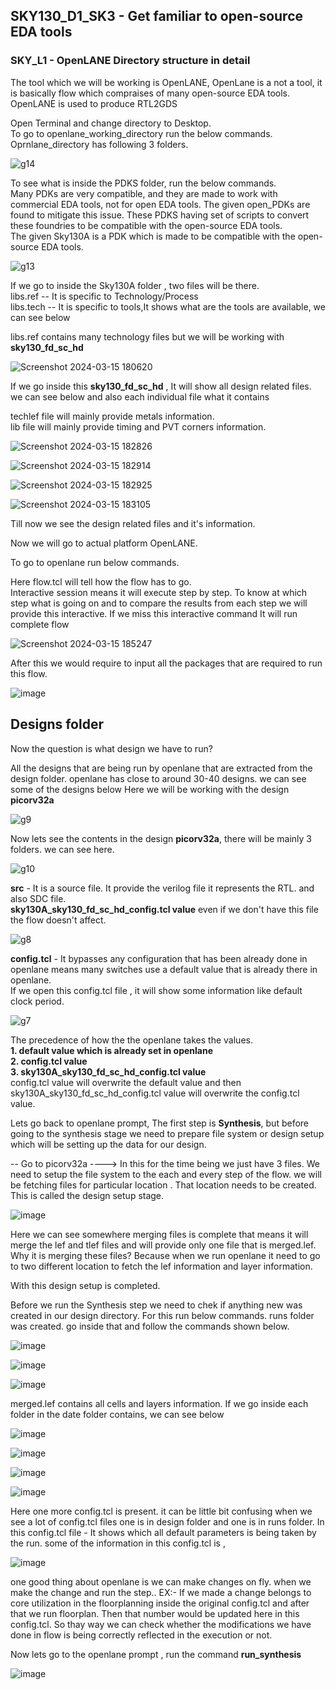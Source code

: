 ## SKY130_D1_SK3 - Get familiar to open-source EDA tools
###  SKY_L1 -  OpenLANE Directory structure in detail

The tool which we will be working is OpenLANE,  OpenLane is a not a tool, it is basically flow  which compraises of many open-source EDA tools.
OpenLANE is used to produce RTL2GDS

Open Terminal and change directory to Desktop.  
To go to openlane_working_directory run the below commands. Oprnlane_directory has following 3 folders. 

![g14](https://github.com/Gayathri4801/NASSCOM-VSD-IAT/assets/163323618/dbf3e5e4-fd67-43f7-9868-47c23effc689)

To see what is inside the PDKS folder, run the below commands.  
Many PDKs are very compatible, and they are made to work with commercial EDA tools, not for open EDA tools. The given open_PDKs are found to mitigate this issue. These PDKS having set of scripts to convert these foundries to be compatible with the open-source EDA tools.  
The given Sky130A is a PDK which is made to be compatible with the open-source EDA tools.

![g13](https://github.com/Gayathri4801/NASSCOM-VSD-IAT/assets/163323618/33b1052e-f567-4573-8f41-8a30e46d6a1f)

If we go to inside the Sky130A folder , two files will be there.  
libs.ref -- It is specific to Technology/Process  
libs.tech -- It is specific to tools,It shows what are the tools are available, we can see below  

libs.ref contains many technology files but we will be working with **sky130_fd_sc_hd**

![Screenshot 2024-03-15 180620](https://github.com/Gayathri4801/NASSCOM-VSD-IAT/assets/163323618/a0120398-c610-40fd-ad82-036eb59a495b)

If we go inside this **sky130_fd_sc_hd** , It will show all design related files. we can see below and also each individual file what it contains  

techlef file will mainly provide metals information.   
lib file will mainly provide timing and PVT corners information.

![Screenshot 2024-03-15 182826](https://github.com/Gayathri4801/NASSCOM-VSD-IAT/assets/163323618/d50e1d4d-a25c-442f-9639-7eae227b779b)

![Screenshot 2024-03-15 182914](https://github.com/Gayathri4801/NASSCOM-VSD-IAT/assets/163323618/616310f9-4003-4c92-8458-1db38d697c56)

![Screenshot 2024-03-15 182925](https://github.com/Gayathri4801/NASSCOM-VSD-IAT/assets/163323618/77de9d61-dafa-4cc2-a5b5-ca12e1fea12a)

![Screenshot 2024-03-15 183105](https://github.com/Gayathri4801/NASSCOM-VSD-IAT/assets/163323618/1368b2b1-3080-42db-abc9-c3540058d59e)

Till now we see the design related files and it's information.

Now we will go to actual platform OpenLANE.  

To go to openlane run below commands.  

Here flow.tcl will tell how the flow has to go.  
Interactive session means it will execute step by step. To know at which step what is going on and to compare the results from each step we will provide this interactive. If we miss this interactive command It will run complete flow

![Screenshot 2024-03-15 185247](https://github.com/Gayathri4801/NASSCOM-VSD-IAT/assets/163323618/23f500dd-2725-4eb2-8f27-9c87f6a6dd1c)

After this we would require to input all the packages that are required to run this flow.

![image](https://github.com/Gayathri4801/NASSCOM-VSD-IAT/assets/163323618/c0240f74-e73b-416d-84db-b4a813fad52e)

## Designs folder  
Now the question is what design we have to run?

All the designs that are being run by openlane that are extracted from the design folder. openlane has close to around 30-40 designs. we can see some of the designs below 
Here we will be working with the design **picorv32a**

![g9](https://github.com/Gayathri4801/NASSCOM-VSD-IAT/assets/163323618/0f59a1eb-6f4f-47c2-aa4c-6c615abef745)

Now lets see the contents in the design **picorv32a**, there will be mainly 3 folders. we can see here.

![g10](https://github.com/Gayathri4801/NASSCOM-VSD-IAT/assets/163323618/1dbcec3e-33e4-4385-b12f-c30a067c8e89)

**src** - It is a source file. It provide the verilog file it represents the RTL. and also SDC file.  
**sky130A_sky130_fd_sc_hd_config.tcl value**  even if we don't have this file the flow doesn't affect.  

![g8](https://github.com/Gayathri4801/NASSCOM-VSD-IAT/assets/163323618/e64cff61-796e-48ad-9367-a54f7c786438)

**config.tcl** - It bypasses any configuration that has been already done in openlane means many switches use a default value that is already there in openlane.  
If we open this config.tcl file , it will show some information like default clock period. 

![g7](https://github.com/Gayathri4801/NASSCOM-VSD-IAT/assets/163323618/b1a73894-bdbb-448d-8c57-0d229a2e6c4f)

The precedence of how the the openlane takes the values.  
**1. default value which is already set in openlane**  
**2. config.tcl value**  
**3. sky130A_sky130_fd_sc_hd_config.tcl value**  
config.tcl value will overwrite the default value and then sky130A_sky130_fd_sc_hd_config.tcl value will overwrite the config.tcl value.

Lets go back to openlane prompt, The first step is **Synthesis**, but before going to the synthesis stage we need to prepare file system or design setup which will be setting up the data for our design.

-- Go to picorv32a ----> In this for the time being we just have 3 files.  We need to setup the file system to the each and every step of the flow. we will be fetching files for particular location . That location needs to be created. This is called the design setup stage.

![image](https://github.com/Gayathri4801/NASSCOM-VSD-IAT/assets/163323618/a0d9e4db-b958-4635-9853-558a70a7c7ca)

Here we can see somewhere merging files is complete that means it will merge the lef and tlef files and will provide only one file that is merged.lef.  
Why it is merging these files? Because when we run openlane it need to go to two different location to fetch the lef information and layer information.

With this design setup is completed.

Before we run the Synthesis step we need to chek if anything new was created in our design directory. For this run below commands. runs folder was created. go inside that and follow the commands shown below.

![image](https://github.com/Gayathri4801/NASSCOM-VSD-IAT/assets/163323618/2b376c26-1c76-4493-a5c9-1543d0bed107)

![image](https://github.com/Gayathri4801/NASSCOM-VSD-IAT/assets/163323618/e4424973-6276-4e96-b764-99c1e25c16c0)

![image](https://github.com/Gayathri4801/NASSCOM-VSD-IAT/assets/163323618/8bb4d5f5-db65-40ad-8c3d-dcf5634fcfd1)

merged.lef contains all cells and layers information. 
If we go inside each folder in the date folder contains, we can see below  

![image](https://github.com/Gayathri4801/NASSCOM-VSD-IAT/assets/163323618/5aaf75ac-4e26-4cee-a6e3-ee6971bd592e)

![image](https://github.com/Gayathri4801/NASSCOM-VSD-IAT/assets/163323618/95413507-ec99-476b-a57f-7eb7b400b087)

![image](https://github.com/Gayathri4801/NASSCOM-VSD-IAT/assets/163323618/2c9a93ef-bc72-497f-abbf-cd303777875d)

![image](https://github.com/Gayathri4801/NASSCOM-VSD-IAT/assets/163323618/7904fa52-d83b-4bad-810c-fb59eb9c6b0b)

Here one more config.tcl is present. it can be little bit confusing when we see a lot of config.tcl files one is in design folder and one is in runs folder.
In this config.tcl file - It shows which all default parameters is being taken by the run. some of the information in this config.tcl is ,

![image](https://github.com/Gayathri4801/NASSCOM-VSD-IAT/assets/163323618/eba109dc-2bd0-4500-bab6-f87ce35a7866)

one good thing about openlane is we can make changes on fly. when we make the change and run the step.. EX:- If we made a change belongs to core utilization in the floorplanning inside the original config.tcl and after that we run floorplan. Then that number would be updated here in this config.tcl. So thay way we can check whether the modifications we have done in flow is being correctly reflected in the execution or not.


Now lets go to the openlane prompt , run the command **run_synthesis**  

![image](https://github.com/Gayathri4801/NASSCOM-VSD-IAT/assets/163323618/2523939c-f093-4ac4-940b-0f546efafce8)


